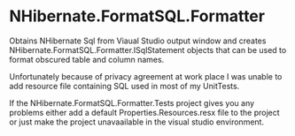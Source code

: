 # NHibernate.FormatSQL.Formatter
Obtains NHibernate Sql from Viaual Studio output window and creates NHibernate.FormatSQL.Formatter.ISqlStatement objects that can be used to format obscured table and column names.

Unfortunately because of privacy agreement at work place I was unable to add resource file containing SQL used in most of my UnitTests. 

If the NHibernate.FormatSQL.Formatter.Tests project gives you any problems either add a default Properties.Resources.resx file to the project or just make the project unavaailable in 
the visual studio environment.
